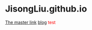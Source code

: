 # JisongLiu.github.io
[The master link](https://github.com/JisongLiu/JisongLiu.github.io)
[blog](https://JisongLiu.github.io/test.html)
<font color=red>
test
</font>
